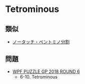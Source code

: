 # Tetrominous

## 類似
- [ノータッチ・ペントミノ分割](pentominous.md)

## 問題
- [WPF PUZZLE GP 2018 ROUND 6](../questions/wpfpgp2018_6.md)
	- 6-10. Tetrominous
